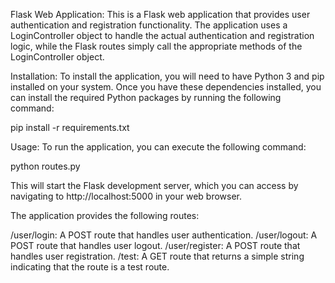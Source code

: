 Flask Web Application:
This is a Flask web application that provides user authentication and registration functionality. The application uses a LoginController object to handle the actual authentication and registration logic, while the Flask routes simply call the appropriate methods of the LoginController object.

Installation:
To install the application, you will need to have Python 3 and pip installed on your system. Once you have these dependencies installed, you can install the required Python packages by running the following command:

pip install -r requirements.txt

Usage:
To run the application, you can execute the following command:

python routes.py

This will start the Flask development server, which you can access by navigating to http://localhost:5000 in your web browser.

The application provides the following routes:

/user/login: A POST route that handles user authentication.
/user/logout: A POST route that handles user logout.
/user/register: A POST route that handles user registration.
/test: A GET route that returns a simple string indicating that the route is a test route.